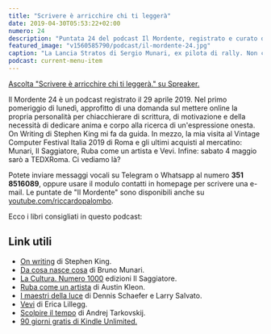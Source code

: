 ```yaml
---
title: "Scrivere è arricchire chi ti leggerà"
date: 2019-04-30T05:53:22+02:00
numero: 24
description: "Puntata 24 del podcast Il Mordente, registrato e curato da Riccardo Palombo."
featured_image: "v1560585790/podcast/il-mordente-24.jpg"
caption: "La Lancia Stratos di Sergio Munari, ex pilota di rally. Non c'entra nulla con il Bruno di cui si parla in questa puntata ma è un esempio di associazione di idee; e poi mi ricorda le ore passate su Sega Rally. @Copyright Bernhard Egger"
podcast: current-menu-item
---
```


<a class="spreaker-player" href="https://www.spreaker.com/episode/17781268" data-resource="episode_id=17781268" data-width="100%" data-height="200" data-theme="light" data-playlist="false" data-playlist-continuous="false" data-autoplay="false" data-live-autoplay="false" data-chapters-image="true" data-episode-image-position="right" data-hide-logo="false" data-hide-likes="false" data-hide-comments="false" data-hide-sharing="false" data-hide-download="true" >Ascolta "Scrivere è arricchire chi ti leggerà." su Spreaker.</a>

Il Mordente 24 è un podcast registrato il 29 aprile 2019. Nel primo pomeriggio di lunedì, approfitto di una domanda sul mettere online la propria personalità per chiacchierare di scrittura, di motivazione e della necessità di dedicare anima e corpo alla ricerca di un'espressione onesta. On Writing di Stephen King mi fa da guida. In mezzo, la mia visita al Vintage Computer Festival Italia 2019 di Roma e gli ultimi acquisti al mercatino: Munari, Il Saggiatore, Ruba come un artista e Vevi. Infine: sabato 4 maggio sarò a TEDXRoma. Ci vediamo là?

Potete inviare messaggi vocali su Telegram o Whatsapp al numero **351 8516089**, oppure usare il modulo contatti in homepage per scrivere una e-mail. Le puntate de "Il Mordente" sono disponibili anche su <a class="text-info" title="Canale Youtube Riccardo Palombo" href="https://www.youtube.com/riccardopalombo">youtube.com/riccardopalombo</a>.

Ecco i libri consigliati in questo podcast:

## Link utili
<ul>
<li><a class="text-info" href="https://amzn.to/2UlXnJs" target="_blank" rel="nofollow" title="Vedi il libro On writing">On writing</a> di Stephen King.</li>
<li><a class="text-info" href="https://amzn.to/2ZChdn8" target="_blank" rel="nofollow" title="Vedi il libro Da cosa nasce cosa">Da cosa nasce cosa</a> di Bruno Munari.</li>
<li><a class="text-info" href="https://amzn.to/2ZGAoMR" target="_blank" rel="nofollow" title="Vedi il libro La Cultura. Numero 1000">La Cultura. Numero 1000</a> edizioni Il Saggiatore.</li>
<li><a class="text-info" href="https://amzn.to/2XXgCem" target="_blank" rel="nofollow" title="Vedi il libro Ruba come un artista">Ruba come un artista</a> di Austin Kleon.</li>
<li><a class="text-info" href="https://www.minimumfax.com/shop/product/i-maestri-della-luce-2163" target="_blank" title="Vedi il libro I Maestri della luce">I maestri della luce</a> di 
Dennis Schaefer e Larry Salvato.</li>
<li><a class="text-info" href="https://amzn.to/2XSTVrr" target="_blank" rel="nofollow" title="Vedi il libro Vevi">Vevi</a> di Erica Lillegg.</li>
<li><a class="text-info" href="https://amzn.to/2Vgwmvh" target="_blank" rel="nofollow" title="Vedi il libro Scolpire il tempo">Scolpire il tempo</a> di Andrej Tarkovskij.</li>
<li><a class="text-info" href="https://www.amazon.it/kindle-dbs/promoLanding?promoCode=cfbc50c0-c7a6-42a6-adb8-079b6c705c18&amp;campaignId=cfbc50c0-c7a6-42a6-adb8-079b6c705c18&_encoding=UTF8&tag=eeepcit-21&linkCode=ur2&linkId=78dbb4a09b1ed73819f00dd8e1f5e187&camp=3414&creative=21718" target="_blank" title="Kindle Unlimited 90 giorni">90 giorni gratis di Kindle Unlimited.</a></li>
</ul>

